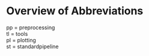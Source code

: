 # Overview of Abbreviations

pp = preprocessing   
tl = tools  
pl = plotting  
st = standardpipeline  
 
